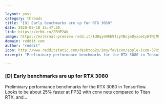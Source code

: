 ```yaml
---

layout: post
category: threads
title: "[D] Early benchmarks are up for RTX 3080"
date: 2020-09-18 15:47:30
link: https://vrhk.co/2RHP2Ak
image: https://external-preview.redd.it/Id0qyeW6h9fzyYBsjm0yxpeCy6TNjMkbHyqcLBGCUgk.jpg?width=800&height=418.848167539&auto=webp&crop=800:418.848167539,smart&s=a2b5b76366a0282212395ed55b7de2021d84a5df
domain: reddit.com
author: "reddit"
icon: http://www.redditstatic.com/desktop2x/img/favicon/apple-icon-57x57.png
excerpt: "Preliminary performance benchmarks for the RTX 3080 in Tensorflow. Looks to be about 25% faster at FP32 with conv nets compared to Titan RTX, and..."

---
```


### [D] Early benchmarks are up for RTX 3080

Preliminary performance benchmarks for the RTX 3080 in Tensorflow. Looks to be about 25% faster at FP32 with conv nets compared to Titan RTX, and...
